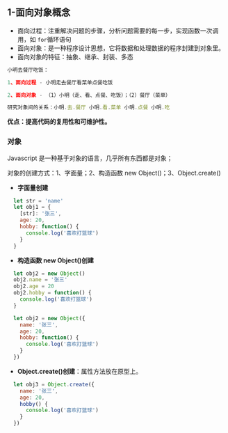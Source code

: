 ## 1-面向对象概念

- 面向过程：注重解决问题的步骤，分析问题需要的每一步，实现函数一次调用，如
`for`循环语句
- 面向对象：是一种程序设计思想，它将数据和处理数据的程序封建到对象里。
- 面向对象的特征：抽象、继承、封装、多态
```js
小明去餐厅吃饭：

1、面向过程 - 小明走去餐厅看菜单点餐吃饭

2、面向对象 - （1）小明（走、看、点餐、吃饭）；（2）餐厅（菜单）

研究对象间的关系：小明.去.餐厅 小明.看.菜单 小明.点餐 小明.吃
````

**优点：提高代码的复用性和可维护性。**

### 对象

Javascript 是一种基于对象的语言，几乎所有东西都是对象；

对象的创建方式：1、字面量；2、构造函数 new Object()；3、Object.create()

- **字面量创建**
```js
  let str = 'name'
  let obj1 = {
    [str]: '张三',
    age: 20,
    hobby: function() {
      console.log('喜欢打篮球')
    }
  }
```

- **构造函数 new Object()创建**
```js
  let obj2 = new Object()
  obj2.name = '张三'
  obj2.age = 20
  obj2.hobby = function() {
    console.log('喜欢打篮球')
  }
```

```js
  let obj2 = new Object({
    name: '张三',
    age: 20,
    hobby: function() {
      console.log('喜欢打篮球')
    }
  })
```

- **Object.create()创建**：属性方法放在原型上。
```js
  let obj3 = Object.create({
    name: '张三',
    age: 20,
    hobby() {
      console.log('喜欢打篮球')
    }
  })
```


